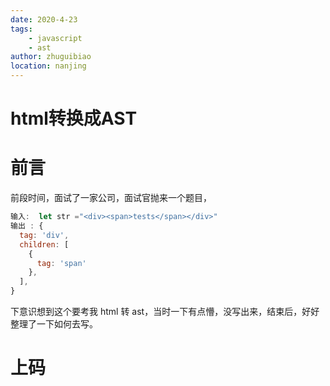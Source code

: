 ```yaml
---
date: 2020-4-23
tags:
    - javascript
    - ast
author: zhuguibiao
location: nanjing
---
```

# html转换成AST

# 前言

前段时间，面试了一家公司，面试官抛来一个题目，

```javascript
输入:  let str ="<div><span>tests</span></div>"
输出 : {
  tag: 'div',
  children: [
    {
      tag: 'span'
    },
  ],
}
```
  下意识想到这个要考我 html 转 ast，当时一下有点懵，没写出来，结束后，好好整理了一下如何去写。

# 上码


